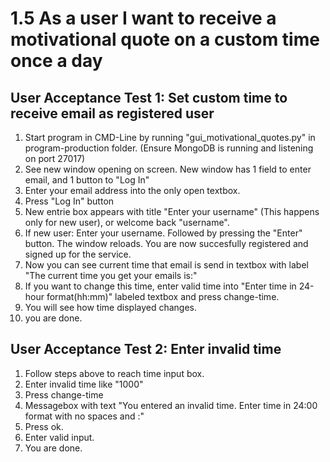 # 1.5 As a user I want to receive a motivational quote on a custom time once a day

## User Acceptance Test 1: Set custom time to receive email as registered user

1. Start program in CMD-Line by running "gui_motivational_quotes.py" in program-production folder. (Ensure MongoDB is running and listening on port 27017)
2. See new window opening on screen. New window has 1 field to enter email, and 1 button to "Log In"
3. Enter your email address into the only open textbox.
4. Press "Log In" button
5. New entrie box appears with title "Enter your username" (This happens only for new user), or welcome back "username".
6. If new user: Enter your username. Followed by pressing the "Enter" button. The window reloads. You are now succesfully registered and signed up for the service.
7. Now you can see current time that email is send in textbox with label "The current time you get your emails is:"
8. If you want to change this time, enter valid time into "Enter time in 24-hour format(hh:mm)" labeled textbox and press change-time.
9. You will see how time displayed changes.
10. you are done.

## User Acceptance Test 2: Enter invalid time
1. Follow steps above to reach time input box.
2. Enter invalid time like "1000"
3. Press change-time
4. Messagebox with text "You entered an invalid time. Enter time in 24:00 format with no spaces and :"
5. Press ok.
6. Enter valid input.
7. You are done.
